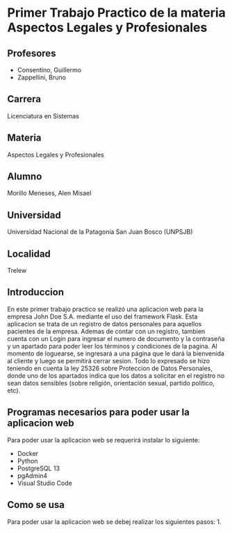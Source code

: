 # Primer Trabajo Practico de la materia Aspectos Legales y Profesionales

## Profesores 
- Consentino, Guillermo
- Zappellini, Bruno

## Carrera
Licenciatura en Sistemas

## Materia
Aspectos Legales y Profesionales

## Alumno
Morillo Meneses, Alen Misael 

## Universidad
Universidad Nacional de la Patagonia San Juan Bosco (UNPSJB)

## Localidad
Trelew

## Introduccion
En este primer trabajo practico se realizó una aplicacion web para la empresa John Doe S.A. mediante el uso del framework Flask. Esta aplicacion se trata de un registro de datos personales para aquellos pacientes de la empresa. Ademas de contar con un registro, tambien cuenta con un Login para ingresar el numero de documento y la contraseña y un apartado para poder leer los términos y condiciones de la pagina. Al momento de loguearse, se ingresará a una página que le dará la bienvenida al cliente y luego se permitirá cerrar sesion. 
  Todo lo expresado se hizo teniendo en cuenta la ley 25326 sobre Proteccion de Datos Personales, donde uno de los apartados indica que los datos a solicitar en el registro no sean datos sensibles (sobre religión, orientación sexual, partido politico, etc). 


## Programas necesarios para poder usar la aplicacion web
Para poder usar la aplicacion web se requerirá instalar lo siguiente: 
- Docker
- Python
- PostgreSQL 13
- pgAdmin4
- Visual Studio Code

## Como se usa
Para poder usar la aplicacion web se debej realizar los siguientes pasos:
1. 
  
  


